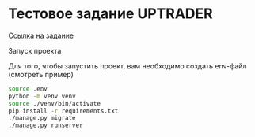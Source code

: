 # Тестовое задание UPTRADER

[Ссылка на задание](https://docs.google.com/document/d/1XTnbcXhejyGB-I2cHRiiSZqI3ElHzqDJeetwHkJbTa8/edit?usp=sharing)

Запуск проекта

Для того, чтобы запустить проект, вам необходимо создать env-файл (смотреть пример)

```bash
source .env
python -m venv venv
source ./venv/bin/activate
pip install -r requirements.txt
./manage.py migrate
./manage.py runserver
```
